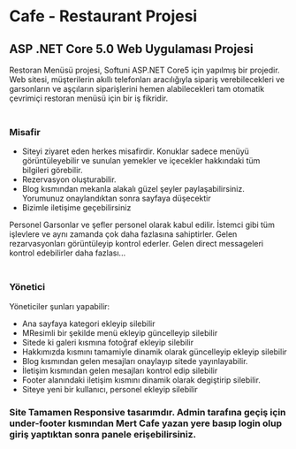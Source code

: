 <h1>Cafe - Restaurant Projesi</h1>

<h2>ASP .NET Core 5.0 Web Uygulaması Projesi</h2>

Restoran Menüsü projesi, Softuni ASP.NET Core5 için yapılmış bir projedir. Web sitesi, müşterilerin akıllı telefonları aracılığıyla sipariş verebilecekleri ve garsonların ve aşçıların siparişlerini hemen alabilecekleri tam otomatik çevrimiçi restoran menüsü için bir iş fikridir.</p>

<h3><br>Misafir<br></h3>
<ul>
  <li>Siteyi ziyaret eden herkes misafirdir. Konuklar sadece menüyü görüntüleyebilir ve sunulan yemekler ve içecekler hakkındaki tüm bilgileri görebilir.</li>
  <li>Rezervasyon oluşturabilir.</li>
  <li>Blog kısmından  mekanla alakalı güzel şeyler paylaşabilirsiniz. Yorumunuz onaylandıktan sonra sayfaya düşecektir</li>
  <li>Bizimle iletişime geçebilirsiniz</li>
</ul>


<p>Personel
Garsonlar ve şefler personel olarak kabul edilir. İstemci gibi tüm işlevlere ve aynı zamanda çok daha fazlasına sahiptirler. Gelen rezarvasyonları görüntüleyip kontrol ederler. Gelen direct messageleri kontrol edebilirler daha fazlası...</p>


<h3><br>Yönetici<br></h3>
<p>Yöneticiler şunları yapabilir:</p>
<ul>
  <li>Ana sayfaya kategori ekleyip silebilir</li>
  <li>MResimli bir şekilde menü ekleyip güncelleyip silebilir</li>
  <li>Sitede ki galeri kısmına fotoğraf ekleyip silebilir</li>
  <li>Hakkımızda kısmını tamamiyle dinamik olarak güncelleyip ekleyip silebilir</li>
  <li>Blog kısmından gelen mesajları onaylayıp sitede yayınlayabilir.</li>
  <li>İletişim kısmından gelen mesajları kontrol edip silebilir</li>
  <li>Footer alanındaki iletişim kısmını dinamik olarak degiştirip silebilir.</li>  
  <li>Siteye yeni bir kullanıcı, personel ekleyip silebilir </li>
</ul>

<h3>Site Tamamen Responsive tasarımdır. Admin tarafına geçiş için under-footer kısmından Mert Cafe yazan yere basıp login olup giriş yaptıktan sonra panele erişebilirsiniz.</h3>

